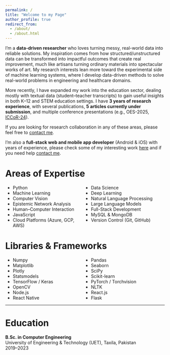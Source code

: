 ```yaml
---
permalink: /
title: "Welcome to my Page"
author_profile: true
redirect_from: 
  - /about/
  - /about.html
---
```


I’m a **data-driven researcher** who loves turning messy, real-world data into reliable solutions. My inspiration comes from how structured/unstructured data can be transformed into impactful outcomes that create real improvement, much like artisans turning ordinary materials into spectacular works of art. My research interests lean more toward the experimental side of machine learning systems, where I develop data-driven methods to solve real-world problems in engineering and healthcare domains.  

More recently, I have expanded my work into the education sector, dealing mostly with textual data (student–teacher transcripts) to gain useful insights in both K–12 and STEM education settings. I have **3 years of research experience**, with several publications, **5 articles currently under submission**, and multiple conference presentations (e.g., OES-2025, [ICCoR-24](https://iccor.cust.edu.pk/)).

If you are looking for research collaboration in any of these areas, please feel free to [contact me](mailto:muhammadfaizandev87@gmail.com).  

  I’m also a **full-stack web and mobile app developer** (Android & iOS) with years of experience, please check some of my interesting work [here](https://muhammadfaizan99.github.io/portfolio/) and if you need help [contact me](mailto:muhammadfaizandev87@gmail.com).
<!-- </div> -->

Areas of Expertise
======

<ul style="columns: 2;">
<li>Python</li>
<li>Machine Learning</li>
<li>Computer Vision</li>
<li>Epistemic Network Analysis</li>
<li>Human–Computer Interaction</li>
<li>JavaScript</li>
<li>Cloud Platforms (Azure, GCP, AWS)</li>
<li>Data Science</li>
<li>Deep Learning</li>
<li>Natural Language Processing</li>
<li>Large Language Models</li>
<li>Full-Stack Development</li>
<li>MySQL & MongoDB</li>
<li>Version Control (Git, GitHub)</li>
</ul>

Libraries & Frameworks
======

<ul style="columns: 2;">
  <li>Numpy</li>
  <li>Matplotlib</li>
  <li>Plotly</li>
  <li>Statsmodels</li>
  <li>TensorFlow / Keras</li>
  <li>OpenCV</li>
  <li>Node.js</li>
  <li>React Native</li>
  <li>Pandas</li>
  <li>Seaborn</li>
  <li>SciPy</li>
  <li>Scikit-learn</li>
  <li>PyTorch / Torchvision</li>
  <li>NLTK</li>
  <li>React.js</li>
  <li>Flask</li>
</ul>




---

Education
======

**B.Sc. in Computer Engineering**  
University of Engineering & Technology (UET), Taxila, Pakistan  
2019–2023
